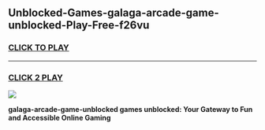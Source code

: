 
## Unblocked-Games-galaga-arcade-game-unblocked-Play-Free-f26vu
<h3>
<a href="https://premium76.site?title=galaga-arcade-game-unblocked&ref=23A">CLICK TO PLAY</a></h3>
<hr>

<h3>
<a href="https://premium76.site?title=galaga-arcade-game-unblocked&ref=23A">CLICK 2 PLAY</a>
  
</h3>

<a href="https://premium76.site?title=galaga-arcade-game-unblocked&ref=23A"><img src="https://clearcache.store/games.png"></a>


**galaga-arcade-game-unblocked games unblocked: Your Gateway to Fun and Accessible Online Gaming**

